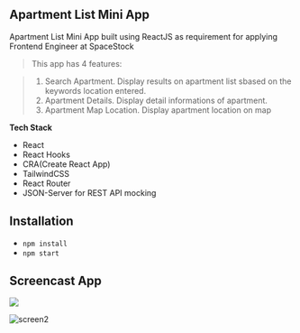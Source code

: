 ## Apartment List Mini App

Apartment List Mini App built using ReactJS as requirement for applying Frontend Engineer at SpaceStock

>This app has 4 features:

>1. Search Apartment. Display results on apartment list sbased on the keywords location entered.
>2. Apartment Details. Display detail informations of apartment.
>3. Apartment Map Location. Display apartment location on map

**Tech Stack**

- React
- React Hooks
- CRA(Create React App)
- TailwindCSS
- React Router
- JSON-Server for REST API mocking

## Installation

- `npm install`
- `npm start`


## Screencast App
![](https://media.giphy.com/media/QsywKbxDION8rQfqQV/giphy.gif)

<img src="https://media.giphy.com/media/RlqzosHoNl9CfoYiN8/giphy.gif" alt="screen2">
